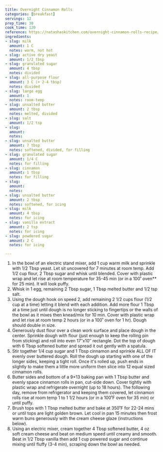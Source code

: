 ```yaml
---
title: Overnight Cinnamon Rolls
categories: [breakfast]
servings: 12
prep_time: 30
cook_time: 120
reference: https://natashaskitchen.com/overnight-cinnamon-rolls-recipe/#jump-to-recipe
ingredients:
- slug: milk
  amount: 1 C
  notes: warm, not hot
- slug: active dry yeast
  amount: 1/2 tbsp
- slug: granulated sugar
  amount: 4 tbsp
  notes: divided
- slug: all-purpose flour
  amount: 3 C (+ 2-4 tbsp)
  notes: divided
- slug: large egg
  amount: 1
  notes: room-temp
- slug: unsalted butter
  amount: 2 tbsp
  notes: melted, divided
- slug: salt
  amount: 1/2 tsp
- slug:
  amount:
  notes:
- slug: unsalted butter
  amount: 7 tbsp
  notes: softened, divided, for filling
- slug: granulated sugar
  amount: 1/4 C
  notes: for filling
- slug: cinnamon
  amount: 1 tbsp
  notes: for filling
- slug:
  amount:
  notes:
- slug: unsalted butter
  amount: 2 tbsp
  notes: softened, for icing
- slug: milk
  amount: 4 tbsp
  notes: for icing
- slug: vanilla extract
  amount: 2 tsp
  notes: for icing
- slug: powdered sugar
  amount: 2 C
  notes: for icing

---
```


1. In the bowl of an electric stand mixer, add 1 cup warm milk and sprinkle with 1/2 Tbsp yeast. Let sit uncovered for 7 minutes at room temp. Add 1/2 cup flour, 2 Tbsp sugar and whisk until blended. Cover with plastic wrap and let rise at room temperature for 35-45 min (or in a 100˚ oven** for 25 min). It will look puffy.
2. Whisk in 1 egg, remaining 2 Tbsp sugar, 1 Tbsp melted butter and 1/2 tsp salt.
3. Using the dough hook on speed 2, add remaining 2 1/2 cups flour (1/2 cup at a time) letting it blend with each addition. Add more flour 1 Tbsp at a time just until dough is no longer sticking to fingertips or the walls of the bowl as it mixes then knead/mix for 10 min. Cover with plastic wrap and let rise at room temp 2 hours (or in a 100˚ oven for 1 hr). Dough should double in size.
4. Generously dust flour over a clean work surface and place dough in the center. Sprinkle dough with flour (just enough to keep the rolling pin from sticking) and roll into even 17″x10″ rectangle. Dot the top of dough with 6 Tbsp softened butter and spread it out gently with a spatula.
5. Stir together 1/4 cup sugar and 1 Tbsp cinnamon and sprinkle ALL OF IT evenly over buttered dough. Roll the dough up starting with one of the longer sides, keeping a tight roll. Once it's rolled up, push ends in slightly to make them a little more uniform then slice into 12 equal sized cinnamon rolls.
6. Butter sides and bottom of a 9×13 baking pan with 1 Tbsp butter and evenly space cinnamon rolls in pan, cut-side down. Cover tightly with plastic wrap and refrigerate overnight (up to 18 hours). The following day, remove from refrigerator and keeping them covered, let cinnamon rolls rise at room temp 1 to 1 1/2 hours (or in a 100˚F oven for 35 min) or until puffy.
7. Brush tops with 1 Tbsp melted butter and bake at 350˚F for 22-24 mins or until tops are light golden brown. Let cool in pan 15 minutes then frost warm buns generously with the cream cheese glaze (instructions below).
8. Using an electric mixer, cream together 4 Tbsp softened butter, 4 oz soft cream cheese and beat on medium speed until creamy and smooth. Beat in 1/2 Tbsp vanilla then add 1 cup powered sugar and continue mixing until fluffy (3-4 min), scraping down the bowl as needed.
